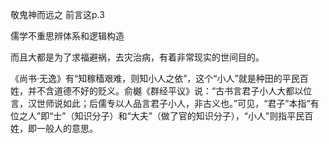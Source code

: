 
敬鬼神而远之  前言这p.3 

儒学不重思辨体系和逻辑构造

而且大都是为了求福避祸，去灾治病，有着非常现实的世间目的。

《尚书·无逸》有“知稼穑艰难，则知小人之依”，这个“小人”就是种田的平民百姓，并不含道德不好的贬义。俞樾《群经平议》说：“古书言君子小人大都以位言，汉世师说如此；后儒专以人品言君子小人，非古义也。”可见，“君子”本指“有位之人”即“士”（知识分子）和“大夫”（做了官的知识分子），“小人”则指平民百姓，即一般人的意思。  


